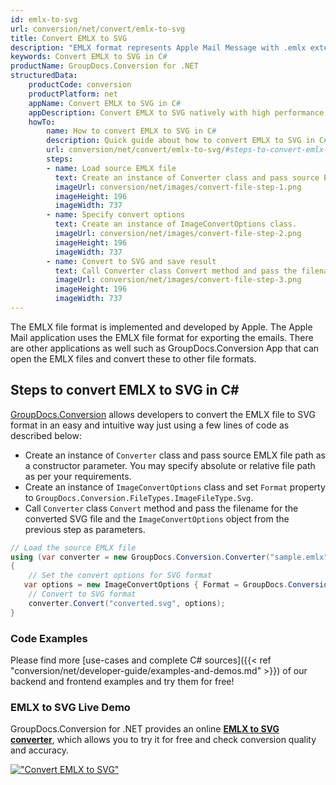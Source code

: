 ```yaml
---
id: emlx-to-svg
url: conversion/net/convert/emlx-to-svg
title: Convert EMLX to SVG
description: "EMLX format represents Apple Mail Message with .emlx extension. Learn how to convert EMLX to SVG file programmatically in C# language using GroupDocs.Conversion for .NET library."
keywords: Convert EMLX to SVG in C#
productName: GroupDocs.Conversion for .NET
structuredData:
    productCode: conversion
    productPlatform: net
    appName: Convert EMLX to SVG in C#
    appDescription: Convert EMLX to SVG natively with high performance using C# language and server side GroupDocs.Conversion for .NET APIs, without the use of any software like Microsoft or Open Office.
    howTo:
        name: How to convert EMLX to SVG in C# 
        description: Quick guide about how to convert EMLX to SVG in C# with high performance and accuracy.
        url: conversion/net/convert/emlx-to-svg/#steps-to-convert-emlx-to-svg-in-c
        steps:
        - name: Load source EMLX file 
          text: Create an instance of Converter class and pass source EMLX file path as a constructor parameter. You may specify absolute or relative file path as per your requirements. 
          imageUrl: conversion/net/images/convert-file-step-1.png
          imageHeight: 196
          imageWidth: 737
        - name: Specify convert options 
          text: Create an instance of ImageConvertOptions class.
          imageUrl: conversion/net/images/convert-file-step-2.png
          imageHeight: 196
          imageWidth: 737
        - name: Convert to SVG and save result 
          text: Call Converter class Convert method and pass the filename for the converted HTML file and the ImageConvertOptions object from the previous step as parameters.
          imageUrl: conversion/net/images/convert-file-step-3.png
          imageHeight: 196
          imageWidth: 737
---
```


The EMLX file format is implemented and developed by Apple. The Apple Mail application uses the EMLX file format for exporting the emails. There are other applications as well such as GroupDocs.Conversion App that can open the EMLX files and convert these to other file formats.

## Steps to convert EMLX to SVG in C#

[GroupDocs.Conversion](https://products.groupdocs.com/conversion/net) allows developers to convert the EMLX file to SVG format in an easy and intuitive way just using a few lines of code as described below:

* Create an instance of `Converter` class and pass source EMLX file path as a constructor parameter. You may specify absolute or relative file path as per your requirements. 
* Create an instance of `ImageConvertOptions` class and set `Format` property to `GroupDocs.Conversion.FileTypes.ImageFileType.Svg`.
* Call `Converter` class `Convert` method and pass the filename for the converted SVG file and the `ImageConvertOptions` object from the previous step as parameters.

```csharp
// Load the source EMLX file
using (var converter = new GroupDocs.Conversion.Converter("sample.emlx"))
{
    // Set the convert options for SVG format
   var options = new ImageConvertOptions { Format = GroupDocs.Conversion.FileTypes.ImageFileType.Svg };
    // Convert to SVG format
    converter.Convert("converted.svg", options);
}
```

### Code Examples

Please find more [use-cases and complete C# sources]({{< ref "conversion/net/developer-guide/examples-and-demos.md" >}}) of our backend and frontend examples and try them for free!

### EMLX to SVG Live Demo

GroupDocs.Conversion for .NET provides an online [**EMLX to SVG converter**](https://products.groupdocs.app/conversion/emlx-to-svg), which allows you to try it for free and check conversion quality and accuracy.

[!["Convert EMLX to SVG"](conversion/net/images/convert-to-svg/convert-emlx-to-svg.png)](https://products.groupdocs.app/conversion/emlx-to-svg)